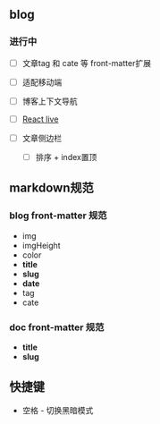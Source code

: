 ## blog

### 进行中
- [ ] 文章tag 和 cate 等 front-matter扩展

- [ ] 适配移动端

- [ ] 博客上下文导航

- [ ] [React live]()

- [ ] 文章侧边栏
    - [ ] 排序 + index置顶


## markdown规范
### blog front-matter 规范
- img
- imgHeight
- color
- **title**
- **slug**
- **date**
- tag
- cate

### doc front-matter 规范
- **title**                  
- **slug**

<!-- - [remark扩展](https://github.com/remarkjs/remark/blob/main/doc/plugins.md#list-of-plugins) -->


## 快捷键
- 空格 - 切换黑暗模式


